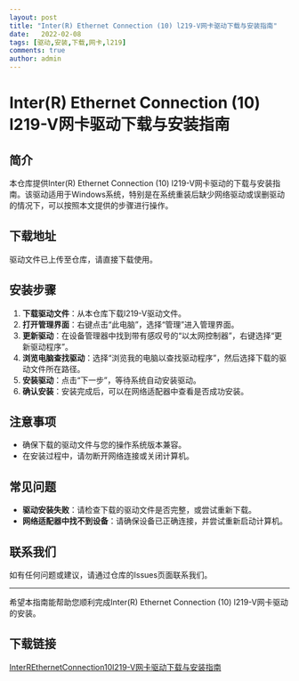 ```yaml
---
layout: post
title: "Inter(R) Ethernet Connection (10) l219-V网卡驱动下载与安装指南"
date:   2022-02-08
tags: [驱动,安装,下载,网卡,l219]
comments: true
author: admin
---
```

# Inter(R) Ethernet Connection (10) l219-V网卡驱动下载与安装指南

## 简介
本仓库提供Inter(R) Ethernet Connection (10) l219-V网卡驱动的下载与安装指南。该驱动适用于Windows系统，特别是在系统重装后缺少网络驱动或误删驱动的情况下，可以按照本文提供的步骤进行操作。

## 下载地址
驱动文件已上传至仓库，请直接下载使用。

## 安装步骤
1. **下载驱动文件**：从本仓库下载l219-V驱动文件。
2. **打开管理界面**：右键点击“此电脑”，选择“管理”进入管理界面。
3. **更新驱动**：在设备管理器中找到带有感叹号的“以太网控制器”，右键选择“更新驱动程序”。
4. **浏览电脑查找驱动**：选择“浏览我的电脑以查找驱动程序”，然后选择下载的驱动文件所在路径。
5. **安装驱动**：点击“下一步”，等待系统自动安装驱动。
6. **确认安装**：安装完成后，可以在网络适配器中查看是否成功安装。

## 注意事项
- 确保下载的驱动文件与您的操作系统版本兼容。
- 在安装过程中，请勿断开网络连接或关闭计算机。

## 常见问题
- **驱动安装失败**：请检查下载的驱动文件是否完整，或尝试重新下载。
- **网络适配器中找不到设备**：请确保设备已正确连接，并尝试重新启动计算机。

## 联系我们
如有任何问题或建议，请通过仓库的Issues页面联系我们。

---

希望本指南能帮助您顺利完成Inter(R) Ethernet Connection (10) l219-V网卡驱动的安装。

## 下载链接

[InterREthernetConnection10l219-V网卡驱动下载与安装指南](https://pan.quark.cn/s/983e8e4690fb)